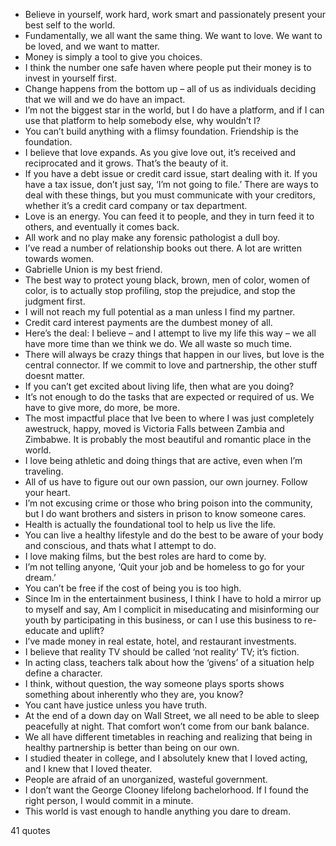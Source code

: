 - Believe in yourself, work hard, work smart and passionately present your best self to the world.
 - Fundamentally, we all want the same thing. We want to love. We want to be loved, and we want to matter.
 - Money is simply a tool to give you choices.
 - I think the number one safe haven where people put their money is to invest in yourself first.
 - Change happens from the bottom up – all of us as individuals deciding that we will and we do have an impact.
 - I’m not the biggest star in the world, but I do have a platform, and if I can use that platform to help somebody else, why wouldn’t I?
 - You can’t build anything with a flimsy foundation. Friendship is the foundation.
 - I believe that love expands. As you give love out, it’s received and reciprocated and it grows. That’s the beauty of it.
 - If you have a debt issue or credit card issue, start dealing with it. If you have a tax issue, don’t just say, ‘I’m not going to file.’ There are ways to deal with these things, but you must communicate with your creditors, whether it’s a credit card company or tax department.
 - Love is an energy. You can feed it to people, and they in turn feed it to others, and eventually it comes back.
 - All work and no play make any forensic pathologist a dull boy.
 - I’ve read a number of relationship books out there. A lot are written towards women.
 - Gabrielle Union is my best friend.
 - The best way to protect young black, brown, men of color, women of color, is to actually stop profiling, stop the prejudice, and stop the judgment first.
 - I will not reach my full potential as a man unless I find my partner.
 - Credit card interest payments are the dumbest money of all.
 - Here’s the deal: I believe – and I attempt to live my life this way – we all have more time than we think we do. We all waste so much time.
 - There will always be crazy things that happen in our lives, but love is the central connector. If we commit to love and partnership, the other stuff doesnt matter.
 - If you can’t get excited about living life, then what are you doing?
 - It’s not enough to do the tasks that are expected or required of us. We have to give more, do more, be more.
 - The most impactful place that Ive been to where I was just completely awestruck, happy, moved is Victoria Falls between Zambia and Zimbabwe. It is probably the most beautiful and romantic place in the world.
 - I love being athletic and doing things that are active, even when I’m traveling.
 - All of us have to figure out our own passion, our own journey. Follow your heart.
 - I’m not excusing crime or those who bring poison into the community, but I do want brothers and sisters in prison to know someone cares.
 - Health is actually the foundational tool to help us live the life.
 - You can live a healthy lifestyle and do the best to be aware of your body and conscious, and thats what I attempt to do.
 - I love making films, but the best roles are hard to come by.
 - I’m not telling anyone, ‘Quit your job and be homeless to go for your dream.’
 - You can’t be free if the cost of being you is too high.
 - Since Im in the entertainment business, I think I have to hold a mirror up to myself and say, Am I complicit in miseducating and misinforming our youth by participating in this business, or can I use this business to re-educate and uplift?
 - I’ve made money in real estate, hotel, and restaurant investments.
 - I believe that reality TV should be called ‘not reality’ TV; it’s fiction.
 - In acting class, teachers talk about how the ‘givens’ of a situation help define a character.
 - I think, without question, the way someone plays sports shows something about inherently who they are, you know?
 - You cant have justice unless you have truth.
 - At the end of a down day on Wall Street, we all need to be able to sleep peacefully at night. That comfort won’t come from our bank balance.
 - We all have different timetables in reaching and realizing that being in healthy partnership is better than being on our own.
 - I studied theater in college, and I absolutely knew that I loved acting, and I knew that I loved theater.
 - People are afraid of an unorganized, wasteful government.
 - I don’t want the George Clooney lifelong bachelorhood. If I found the right person, I would commit in a minute.
 - This world is vast enough to handle anything you dare to dream.

41 quotes